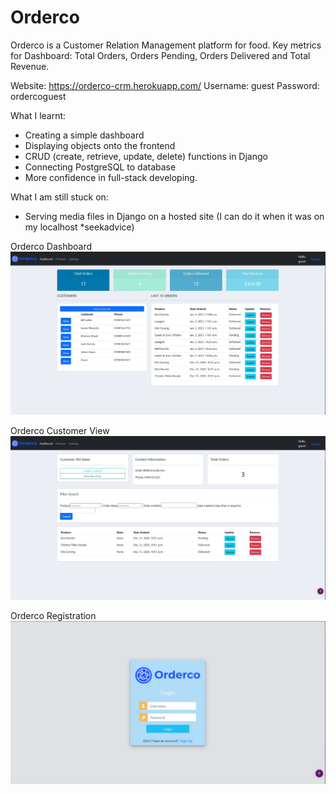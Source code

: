 # Orderco
Orderco is a Customer Relation Management platform for food. Key metrics for Dashboard: Total Orders, Orders Pending, Orders Delivered and Total Revenue.

Website: https://orderco-crm.herokuapp.com/
Username: guest
Password: ordercoguest


What I learnt:
- Creating a simple dashboard
- Displaying objects onto the frontend
- CRUD (create, retrieve, update, delete) functions in Django
- Connecting PostgreSQL to database
- More confidence in full-stack developing.

What I am still stuck on:
- Serving media files in Django on a hosted site (I can do it when it was on my localhost *seekadvice)

Orderco Dashboard
![Image of Dashboard](https://github.com/Johanawan/Orderco/blob/main/imgs/Orderco.JPG)

Orderco Customer View
![Image of Customer](https://github.com/Johanawan/Orderco/blob/main/imgs/Orderco2.JPG)

Orderco Registration
![Image of Registration](https://github.com/Johanawan/Orderco/blob/main/imgs/Orderco3.JPG)
